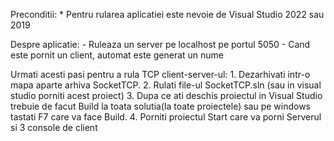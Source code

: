 Preconditii:
	* Pentru rularea aplicatiei este nevoie de Visual Studio 2022 sau 2019

Despre aplicatie:
	- Ruleaza un server pe localhost pe portul 5050
	- Cand este pornit un client, automat este generat un nume

Urmati acesti pasi pentru a rula TCP client-server-ul:
	1. Dezarhivati intr-o mapa aparte arhiva SocketTCP.
	2. Rulati file-ul SocketTCP.sln (sau in visual studio porniti acest proiect)
	3. Dupa ce ati deschis proiectul in Visual Studio trebuie de facut Build la toata solutia(la toate proiectele) sau pe windows tastati F7 care va face Build.
	4. Porniti proiectul Start care va porni Serverul si 3 console de client